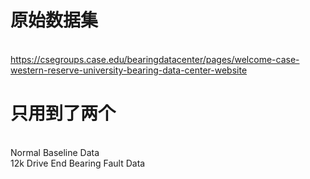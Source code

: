 # 原始数据集
<br>https://csegroups.case.edu/bearingdatacenter/pages/welcome-case-western-reserve-university-bearing-data-center-website
# 只用到了两个
<br>Normal Baseline Data
<br>12k Drive End Bearing Fault Data
